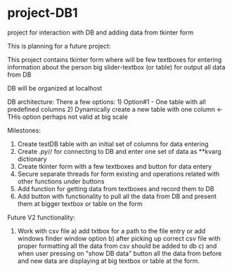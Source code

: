 # project-DB1
project for interaction with DB and adding data from tkinter form

This is planning for a future project:

This project contains tkinter form where will be few textboxes for entering information about the person 
big slider-textbox (or table) for output all data from DB

DB will be organized at localhost 

DB architecture:
  There a few options:
    1) Option#1 - One table with all predefined columns 
    2) Dynamically create a new table with one column  <- THis option perhaps not valid at big scale 

Milestones:
  1) Create testDB table with an initial set of columns for data entering 
  2) Create *.py*// for connecting to DB and enter one set of data as **kvarg dictionary 
  3) Create tkinter form with a few textboxes and button for data entery 
  4) Secure separate threads for form existing and operations related with other functions under buttons 
  5) Add function for getting data from textboxes and record them to DB
  6) Add button with functionality to pull all the data from DB and present them at bigger textbox or table on the form 
  
  
Future V2 functionality:
  1) Work with csv file 
    a) add txtbox for a path to the file entry or add windows finder window option
    b) after picking up correct csv file with proper formatting all the data from csv should be added to db 
    c) and when user pressing on "show DB data" button all the data from before and new data are displaying at big textbox or table at the form.
    
